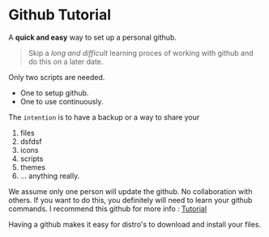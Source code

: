 # Github Tutorial

A **quick and easy** way to set up a personal github. 

>Skip a *long and difficult* learning proces of working with github and do this on a later date.

Only two scripts are needed.

- One to setup github.
- One to use continuously.

The `intention` is to have a backup or a way to share your

1. files
  1. dsfdsf
2. icons
3. scripts
4. themes
5. ... anything really.

We assume only one person will update the github. No collaboration with others. 
If you want to do this, you definitely will need to learn your github commands.
I recommend this github for more info : [Tutorial](https://www.atlassian.com/git/tutorials/)

Having a github makes it easy for distro's to download and install your files.



